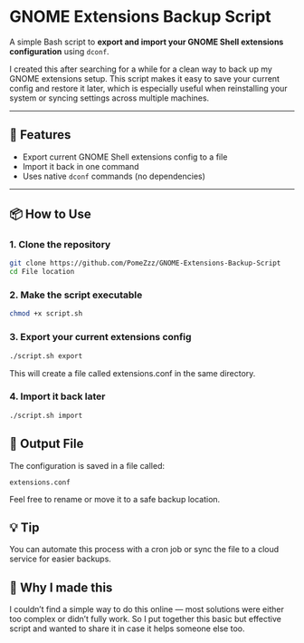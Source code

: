 # GNOME Extensions Backup Script

A simple Bash script to **export and import your GNOME Shell extensions configuration** using `dconf`.

I created this after searching for a while for a clean way to back up my GNOME extensions setup. This script makes it easy to save your current config and restore it later, which is especially useful when reinstalling your system or syncing settings across multiple machines.

---

## 🔧 Features

- Export current GNOME Shell extensions config to a file
- Import it back in one command
- Uses native `dconf` commands (no dependencies)

---

## 📦 How to Use

### 1. Clone the repository
```bash
git clone https://github.com/PomeZzz/GNOME-Extensions-Backup-Script
cd File location
```
### 2. Make the script executable
```bash
chmod +x script.sh
```

### 3. Export your current extensions config
```bash
./script.sh export
```
This will create a file called extensions.conf in the same directory.

### 4. Import it back later
```bash
./script.sh import

```
## 📁 Output File

The configuration is saved in a file called:
```
extensions.conf
```
Feel free to rename or move it to a safe backup location.

## 💡 Tip

You can automate this process with a cron job or sync the file to a cloud service for easier backups.

## 🧠 Why I made this

I couldn’t find a simple way to do this online — most solutions were either too complex or didn’t fully work. So I put together this basic but effective script and wanted to share it in case it helps someone else too.
